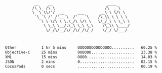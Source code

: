 <div align="center">
<pre><code>
 __    __                        ____      
/\ \  /\ \                      /\  _`\    
\ `\`\\/'/  __      ___       __\ \ \/\ \  
 `\ `\ /' /'__`\  /' _ `\    /\_\\ \ \ \ \ 
   `\ \ \/\ \ \.\_/\ \/\ \   \/_/_\ \ \_\ \
     \ \_\ \__/.\_\ \_\ \_\    /\_\\ \____/
      \/_/\/__/\/_/\/_/\/_/    \/_/ \/___/ 
                                           

</code></pre>

<!--START_SECTION:waka-->

```txt
Other           1 hr 5 mins     OOOOOOOOOOOOOOO..........   60.25 %
Objective-C     25 mins         OOOOOO...................   23.38 %
XML             15 mins         OOO0.....................   14.03 %
JSON            2 mins          0........................   02.15 %
CocoaPods       0 secs          .........................   00.19 %
```

<!--END_SECTION:waka-->
